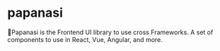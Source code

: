 # papanasi
🥯Papanasi is the Frontend UI library to use cross Frameworks. A set of components to use in React, Vue, Angular, and more.

